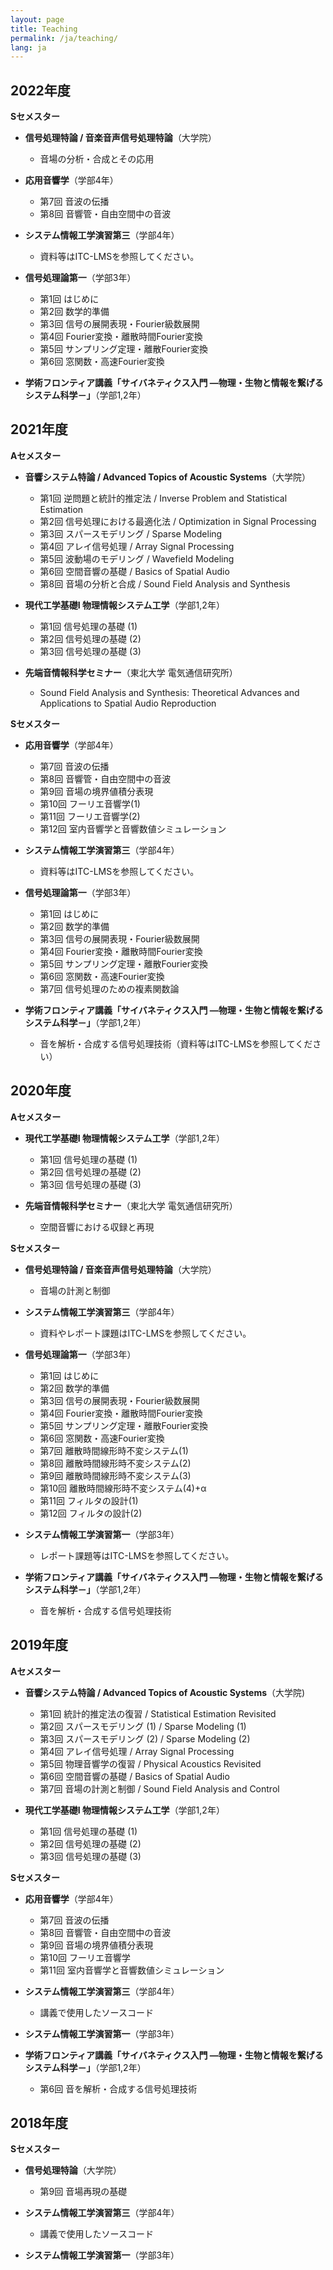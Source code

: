 ```yaml
---
layout: page
title: Teaching
permalink: /ja/teaching/
lang: ja
---
```


## 2022年度

**Sセメスター**

- **信号処理特論 / 音楽音声信号処理特論**（大学院）
    - 音場の分析・合成とその応用 [<i class="fas fa-file-powerpoint"></i>](https://sp.ipc.i.u-tokyo.ac.jp/~koyama/teaching/adv_sp_2022/adv_sp_koyama.pdf)

- **応用音響学**（学部4年）
    - 第7回 音波の伝播 [<i class="fas fa-file-powerpoint"></i>](https://sp.ipc.i.u-tokyo.ac.jp/~koyama/teaching/appl_acoust_2022/appl_acoust_day1.pdf)
    - 第8回 音響管・自由空間中の音波 [<i class="fas fa-file-powerpoint"></i>](https://sp.ipc.i.u-tokyo.ac.jp/~koyama/teaching/appl_acoust_2022/appl_acoust_day2.pdf)

- **システム情報工学演習第三**（学部4年）
    - 資料等はITC-LMSを参照してください。

- **信号処理論第一**（学部3年）
    - 第1回 はじめに [<i class="fas fa-file-powerpoint"></i>](http://sp.ipc.i.u-tokyo.ac.jp/~koyama/teaching/sigpro1_2022/sigpro1_day1.pdf)
    - 第2回 数学的準備 [<i class="fas fa-file-powerpoint"></i>](http://sp.ipc.i.u-tokyo.ac.jp/~koyama/teaching/sigpro1_2022/sigpro1_day2.pdf)
    - 第3回 信号の展開表現・Fourier級数展開 [<i class="fas fa-file-powerpoint"></i>](http://sp.ipc.i.u-tokyo.ac.jp/~koyama/teaching/sigpro1_2022/sigpro1_day3.pdf)
    - 第4回 Fourier変換・離散時間Fourier変換 [<i class="fas fa-file-powerpoint"></i>](http://sp.ipc.i.u-tokyo.ac.jp/~koyama/teaching/sigpro1_2022/sigpro1_day4.pdf)
    - 第5回 サンプリング定理・離散Fourier変換 [<i class="fas fa-file-powerpoint"></i>](http://sp.ipc.i.u-tokyo.ac.jp/~koyama/teaching/sigpro1_2022/sigpro1_day5.pdf)
    - 第6回 窓関数・高速Fourier変換 [<i class="fas fa-file-powerpoint"></i>](http://sp.ipc.i.u-tokyo.ac.jp/~koyama/teaching/sigpro1_2022/sigpro1_day6.pdf)

- **学術フロンティア講義「サイバネティクス入門 ―物理・生物と情報を繋げるシステム科学－」**（学部1,2年）

## 2021年度

**Aセメスター**

- **音響システム特論 / Advanced Topics of Acoustic Systems**（大学院）
    - 第1回 逆問題と統計的推定法 / Inverse Problem and Statistical Estimation [<i class="fas fa-file-powerpoint"></i>](https://sp.ipc.i.u-tokyo.ac.jp/~koyama/teaching/adv_acoust_2021/adv_acoust_day1.pdf)
    - 第2回 信号処理における最適化法 / Optimization in Signal Processing [<i class="fas fa-file-powerpoint"></i>](https://sp.ipc.i.u-tokyo.ac.jp/~koyama/teaching/adv_acoust_2021/adv_acoust_day2.pdf)
    - 第3回 スパースモデリング / Sparse Modeling [<i class="fas fa-file-powerpoint"></i>](https://sp.ipc.i.u-tokyo.ac.jp/~koyama/teaching/adv_acoust_2021/adv_acoust_day3.pdf)
    - 第4回 アレイ信号処理 / Array Signal Processing [<i class="fas fa-file-powerpoint"></i>](https://sp.ipc.i.u-tokyo.ac.jp/~koyama/teaching/adv_acoust_2021/adv_acoust_day4.pdf)
    - 第5回 波動場のモデリング / Wavefield Modeling [<i class="fas fa-file-powerpoint"></i>](https://sp.ipc.i.u-tokyo.ac.jp/~koyama/teaching/adv_acoust_2021/adv_acoust_day5.pdf)
    - 第6回 空間音響の基礎 / Basics of Spatial Audio [<i class="fas fa-file-powerpoint"></i>](https://sp.ipc.i.u-tokyo.ac.jp/~koyama/teaching/adv_acoust_2021/adv_acoust_day6.pdf)
    - 第8回 音場の分析と合成 / Sound Field Analysis and Synthesis [<i class="fas fa-file-powerpoint"></i>](https://sp.ipc.i.u-tokyo.ac.jp/~koyama/teaching/adv_acoust_2021/adv_acoust_day8.pdf)

- **現代工学基礎I 物理情報システム工学**（学部1,2年）
    - 第1回 信号処理の基礎 (1) [<i class="fas fa-file-powerpoint"></i>](https://sp.ipc.i.u-tokyo.ac.jp/~koyama/teaching/modern_eng_2021/modern_eng_day1.pdf)
    - 第2回 信号処理の基礎 (2) [<i class="fas fa-file-powerpoint"></i>](https://sp.ipc.i.u-tokyo.ac.jp/~koyama/teaching/modern_eng_2021/modern_eng_day2.pdf)
    - 第3回 信号処理の基礎 (3) [<i class="fas fa-file-powerpoint"></i>](https://sp.ipc.i.u-tokyo.ac.jp/~koyama/teaching/modern_eng_2021/modern_eng_day3.pdf)

- **先端音情報科学セミナー**（東北大学 電気通信研究所）
    - Sound Field Analysis and Synthesis: Theoretical Advances and Applications to Spatial Audio Reproduction [<i class="fas fa-file-powerpoint"></i>](https://sp.ipc.i.u-tokyo.ac.jp/~koyama/teaching/tohoku_u/tohoku_u_koyama_2021.pdf)

**Sセメスター**

- **応用音響学**（学部4年）
    - 第7回 音波の伝播
    - 第8回 音響管・自由空間中の音波
    - 第9回 音場の境界値積分表現
    - 第10回 フーリエ音響学(1)
    - 第11回 フーリエ音響学(2)
    - 第12回 室内音響学と音響数値シミュレーション

- **システム情報工学演習第三**（学部4年）
    - 資料等はITC-LMSを参照してください。

- **信号処理論第一**（学部3年）
    - 第1回 はじめに
    - 第2回 数学的準備
    - 第3回 信号の展開表現・Fourier級数展開
    - 第4回 Fourier変換・離散時間Fourier変換
    - 第5回 サンプリング定理・離散Fourier変換
    - 第6回 窓関数・高速Fourier変換
    - 第7回 信号処理のための複素関数論

- **学術フロンティア講義「サイバネティクス入門 ―物理・生物と情報を繋げるシステム科学－」**（学部1,2年）
    - 音を解析・合成する信号処理技術（資料等はITC-LMSを参照してください）

## 2020年度

 **Aセメスター**

- **現代工学基礎I 物理情報システム工学**（学部1,2年）
    - 第1回 信号処理の基礎 (1)
    - 第2回 信号処理の基礎 (2)
    - 第3回 信号処理の基礎 (3)

- **先端音情報科学セミナー**（東北大学 電気通信研究所）
    - 空間音響における収録と再現 

**Sセメスター**

- **信号処理特論 / 音楽音声信号処理特論**（大学院）
    - 音場の計測と制御

- **システム情報工学演習第三**（学部4年）
    - 資料やレポート課題はITC-LMSを参照してください。

- **信号処理論第一**（学部3年）
    - 第1回 はじめに
    - 第2回 数学的準備
    - 第3回 信号の展開表現・Fourier級数展開
    - 第4回 Fourier変換・離散時間Fourier変換
    - 第5回 サンプリング定理・離散Fourier変換
    - 第6回 窓関数・高速Fourier変換
    - 第7回 離散時間線形時不変システム(1)
    - 第8回 離散時間線形時不変システム(2)
    - 第9回 離散時間線形時不変システム(3)
    - 第10回 離散時間線形時不変システム(4)+α
    - 第11回 フィルタの設計(1)
    - 第12回 フィルタの設計(2)

- **システム情報工学演習第一**（学部3年）
    - レポート課題等はITC-LMSを参照してください。

- **学術フロンティア講義「サイバネティクス入門 ―物理・生物と情報を繋げるシステム科学－」**（学部1,2年）
    - 音を解析・合成する信号処理技術

## 2019年度

**Aセメスター**

- **音響システム特論 / Advanced Topics of Acoustic Systems**（大学院)
    - 第1回 統計的推定法の復習 / Statistical Estimation Revisited
    - 第2回 スパースモデリング (1) / Sparse Modeling (1)
    - 第3回 スパースモデリング (2) / Sparse Modeling (2)
    - 第4回 アレイ信号処理 / Array Signal Processing
    - 第5回 物理音響学の復習 / Physical Acoustics Revisited
    - 第6回 空間音響の基礎 / Basics of Spatial Audio
    - 第7回 音場の計測と制御 / Sound Field Analysis and Control

- **現代工学基礎I 物理情報システム工学**（学部1,2年）
    - 第1回 信号処理の基礎 (1)
    - 第2回 信号処理の基礎 (2)
    - 第3回 信号処理の基礎 (3)

**Sセメスター**

- **応用音響学**（学部4年）
    - 第7回 音波の伝播
    - 第8回 音響管・自由空間中の音波
    - 第9回 音場の境界値積分表現
    - 第10回 フーリエ音響学
    - 第11回 室内音響学と音響数値シミュレーション

- **システム情報工学演習第三**（学部4年）
    - 講義で使用したソースコード [<i class="fas fa-external-link-alt"></i>](https://github.com/sh01k/teaching)

- **システム情報工学演習第一**（学部3年）

- **学術フロンティア講義「サイバネティクス入門 ―物理・生物と情報を繋げるシステム科学－」**（学部1,2年）
    - 第6回 音を解析・合成する信号処理技術

## 2018年度

**Sセメスター**

- **信号処理特論**（大学院）
    - 第9回 音場再現の基礎

- **システム情報工学演習第三**（学部4年）
    - 講義で使用したソースコード [<i class="fas fa-external-link-alt"></i>](https://github.com/sh01k/teaching)

- **システム情報工学演習第一**（学部3年）

